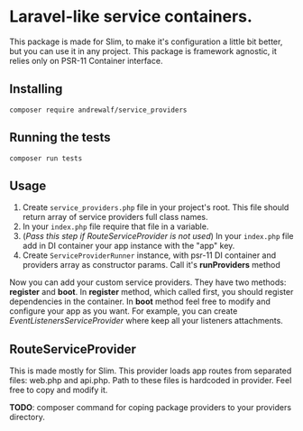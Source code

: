 # Laravel-like service containers.

This package is made for Slim, to make it's configuration a little bit better, but
you can use it in any project. This package is framework agnostic, it relies only on PSR-11
Container interface.

## Installing
```
composer require andrewalf/service_providers
```

## Running the tests
```
composer run tests
```

## Usage
1. Create `service_providers.php` file in your project's root. This file should return array of
service providers full class names.
2. In your `index.php` file require that file in a variable.
3. (*Pass this step if RouteServiceProvider is not used*) In your `index.php` file add in DI container your app instance with the "app" key.
4. Create `ServiceProviderRunner` instance, with psr-11 DI container and providers array as constructor params. 
Call it's **runProviders** method

Now you can add your custom service providers. They have two methods: **register** and **boot**.
In **register** method, which called first, you should register dependencies in the container.
In **boot** method feel free to modify and configure your app as you want. For example, you can
create *EventListenersServiceProvider* where keep all your listeners attachments.

## RouteServiceProvider

This is made mostly for Slim.
This provider loads app routes from separated files: web.php and api.php. Path to these files is
hardcoded in provider. Feel free to copy and modify it.

**TODO**: composer command for coping package providers to your providers directory.

